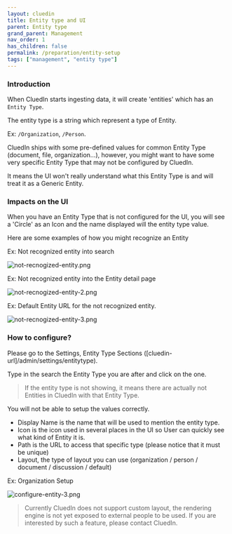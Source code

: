 ```yaml
---
layout: cluedin
title: Entity type and UI
parent: Entity type
grand_parent: Management
nav_order: 1
has_children: false
permalink: /preparation/entity-setup
tags: ["management", "entity type"]
---
```


### Introduction

When CluedIn starts ingesting data, it will create 'entities' which has an `Entity Type`.

The entity type is a string which represent a type of Entity.

Ex: `/Organization`, `/Person`.

CluedIn ships with some pre-defined values for common Entity Type (document, file, organization...), however, you might want to have some very specific Entity Type that may not be configured by CluedIn.

It means the UI won't really understand what this Entity Type is and will treat it as a Generic Entity.

### Impacts on the UI

When you have an Entity Type that is not configured for the UI, you will see a 'Circle' as an Icon and the name displayed will the entity type value.

Here are some examples of how you might recognize an Entity 

Ex: Not recognized entity into search

![not-recnogized-entity.png](../assets/images/preparation/not-recognized-entity.png)

Ex: Not recognized entity into the Entity detail page

![not-recnogized-entity-2.png](../assets/images/preparation/not-recognized-entity-2.png)

Ex: Default Entity URL for the not recognized entity.

![not-recnogized-entity-3.png](../assets/images/preparation/not-recognized-entity-3.png)


### How to configure?

Please go to the Settings, Entity Type Sections ([cluedin-url]/admin/settings/entitytype).

Type in the search the Entity Type you are after and click on the one.

> If the entity type is not showing, it means there are actually not Entities in CluedIn with that Entity Type.

You will not be able to setup the values correctly.

- Display Name is the name that will be used to mention the entity type.
- Icon is the icon used in several places in the UI so User can quickly see what kind of Entity it is.
- Path is the URL to access that specific type (please notice that it must be unique)
- Layout, the type of layout you can use (organization / person / document / discussion / default)

Ex: Organization Setup

![configure-entity-3.png](../assets/images/preparation/configure-entity-3.png)

> Currently CluedIn does not support custom layout, the rendering engine is not yet exposed to external people to be used. If you are interested by such a feature, please contact CluedIn.

